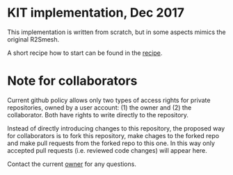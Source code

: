# KIT implementation, Dec 2017
This implementation is written from scratch, but in some aspects mimics the original R2Smesh.

A short recipe how to start can be found in the [recipe](recipe.rst).


# Note for collaborators
Current github policy allows only two types of access rights for private repositories, owned by a user account: (1) the owner and (2) the collaborator. Both have rights to write directly to the repository. 

Instead of directly introducing changes to this repository, the proposed way for collaborators is to fork this repository, make chages to the forked repo and make pull requests from the forked repo to this one. In this way only accepted pull requests (i.e. reviewed code changes) will appear here.

Contact the current [owner](anton.travleev@kit.edu) for any questions.
